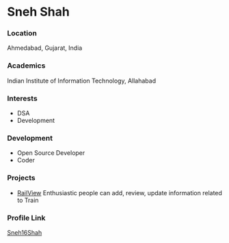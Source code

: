 # Sneh Shah

### Location
Ahmedabad, Gujarat, India

### Academics
Indian Institute of Information Technology, Allahabad

### Interests
- DSA
- Development

### Development
- Open Source Developer
- Coder

### Projects
- [RailView](https://github.com/Sneh16Shah/RailView) Enthusiastic people can add, review, update information related to Train

### Profile Link
[Sneh16Shah](https://github.com/Sneh16Shah)